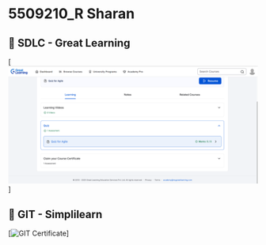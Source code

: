 # 5509210_R Sharan
## 📝 SDLC - Great Learning
[![SDLC Certificate](SDLC/sdlc_certificate.png)]

## 📝 GIT - Simplilearn
[![GIT Certificate]()]
